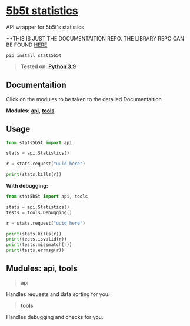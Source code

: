 # [5b5t statistics](https://github.com/ScobraScope/stats5b5t)
API wrapper for 5b5t's statistics

**THIS IS JUST THE DOCUMENTAITION REPO. THE LIBRARY REPO CAN BE FOUND [HERE](https://github.com/ScobraScope/stats5b5t)

```pip install stats5b5t```

> **Tested on: [Python 3.9](https://www.python.org/downloads/release/python-390)**

## Documentaition
Click on the modules to be taken to the detailed Documentaition

**Modules:**
    [**api,**](https://github.com/ScobraScope/stats5b5t-documentaition/blob/main/doc/api.md)
    [**tools**](https://github.com/ScobraScope/stats5b5t-documentaition/blob/main/doc/tools.md)

## Usage
```py
from stats5b5t import api

stats = api.Statistics()

r = stats.request("uuid here")

print(stats.kills(r))
```

**With debugging:**

```py
from stat5b5t import api, tools

stats = api.Statistics()
tests = tools.Debugging()

r = stats.request("uuid here")

print(stats.kills(r))
print(tests.isvalid(r))
print(tests.missmatch(r))
print(tests.errmsg(r))
```

## Mudules: api, tools

> **api**

Handles requests and data sorting for you.

> **tools**

Handles debugging and checks for you.
